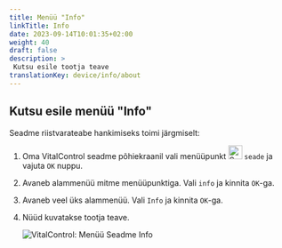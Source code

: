 ```yaml
---
title: Menüü "Info"
linkTitle: Info
date: 2023-09-14T10:01:35+02:00
weight: 40
draft: false
description: >
 Kutsu esile tootja teave
translationKey: device/info/about
---
```

## Kutsu esile menüü "Info"

Seadme riistvarateabe hankimiseks toimi järgmiselt:

1. Oma VitalControl seadme põhiekraanil vali menüüpunkt <img src="/icons/device.svg" width="25" align="bottom" alt="Seade" /> `seade` ja vajuta `OK` nuppu.

2. Avaneb alammenüü mitme menüüpunktiga. Vali `info` ja kinnita `OK`-ga.

3. Avaneb veel üks alammenüü. Vali `Info` ja kinnita `OK`-ga.

4. Nüüd kuvatakse tootja teave.

   ![VitalControl: Menüü Seadme Info](../images/about.png "Kutsu esile tootja teave")
